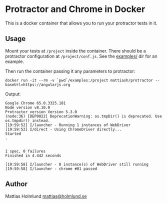 # Protractor and Chrome in Docker

This is a docker container that allows you to run your protractor tests in it.

## Usage

Mount your tests at `/project` inside the container. There should be a
protractor configuration at `/project/conf.js`. See the [examples/](examples/)
dir for an example.

Then run the container passing it any parameters to protractor:

    docker run -it --rm -v `pwd`/examples:/project mattiash/protractor --baseUrl=https://angularjs.org

Output:

    Google Chrome 65.0.3325.181
    Node version v8.10.0
    Protractor version Version 5.3.0
    (node:36) [DEP0022] DeprecationWarning: os.tmpDir() is deprecated. Use os.tmpdir() instead.
    [19:59:52] I/launcher - Running 1 instances of WebDriver
    [19:59:52] I/direct - Using ChromeDriver directly...
    Started
    .


    1 spec, 0 failures
    Finished in 4.442 seconds

    [19:59:58] I/launcher - 0 instance(s) of WebDriver still running
    [19:59:58] I/launcher - chrome #01 passed
## Author

Mattias Holmlund <mattias@holmlund.se>
